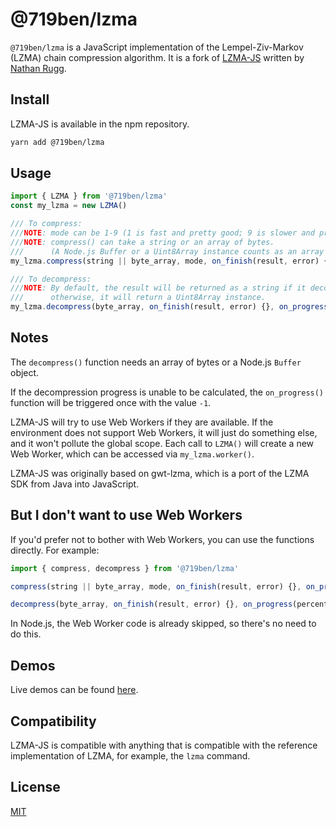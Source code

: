 # @719ben/lzma

`@719ben/lzma` is a JavaScript implementation of the Lempel-Ziv-Markov (LZMA) chain compression algorithm. It is a fork of [LZMA-JS](https://github.com/nmrugg/LZMA-JS) written by [Nathan Rugg](https://github.com/nmrugg).

## Install

LZMA-JS is available in the npm repository.

```sh
yarn add @719ben/lzma
```

## Usage

```js
import { LZMA } from '@719ben/lzma'
const my_lzma = new LZMA()

/// To compress:
///NOTE: mode can be 1-9 (1 is fast and pretty good; 9 is slower and probably much better).
///NOTE: compress() can take a string or an array of bytes.
///      (A Node.js Buffer or a Uint8Array instance counts as an array of bytes.)
my_lzma.compress(string || byte_array, mode, on_finish(result, error) {}, on_progress(percent) {});

/// To decompress:
///NOTE: By default, the result will be returned as a string if it decodes as valid UTF-8 text;
///      otherwise, it will return a Uint8Array instance.
my_lzma.decompress(byte_array, on_finish(result, error) {}, on_progress(percent) {});
```

## Notes

The `decompress()` function needs an array of bytes or a Node.js `Buffer` object.

If the decompression progress is unable to be calculated, the `on_progress()` function will be triggered once with the value `-1`.

LZMA-JS will try to use Web Workers if they are available.  If the environment does not support Web Workers,
it will just do something else, and it won't pollute the global scope.
Each call to `LZMA()` will create a new Web Worker, which can be accessed via `my_lzma.worker()`.

LZMA-JS was originally based on gwt-lzma, which is a port of the LZMA SDK from Java into JavaScript.

## But I don't want to use Web Workers

If you'd prefer not to bother with Web Workers, you can use the functions directly. For example:

```js
import { compress, decompress } from '@719ben/lzma'

compress(string || byte_array, mode, on_finish(result, error) {}, on_progress(percent) {});

decompress(byte_array, on_finish(result, error) {}, on_progress(percent) {});
```

In Node.js, the Web Worker code is already skipped, so there's no need to do this.

## Demos

Live demos can be found [here](http://lzma-js.github.io/LZMA-JS/).

## Compatibility

LZMA-JS is compatible with anything that is compatible with the reference implementation of LZMA, for example, the `lzma` command.


## License

[MIT](https://github.com/biw/LZMA-JS/blob/master/LICENSE)
